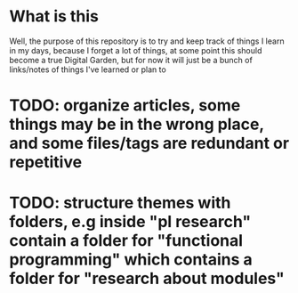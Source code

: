 # What is this

Well, the purpose of this repository is to try and keep track of things I learn in my days, because I forget a lot of things, at some point this should become a true Digital Garden, but for now it will just be a bunch of links/notes of things I've learned or plan to 

# TODO: organize articles, some things may be in the wrong place, and some files/tags are redundant or repetitive
# TODO: structure themes with folders, e.g inside "pl research" contain a folder for "functional programming" which contains a folder for "research about modules"
